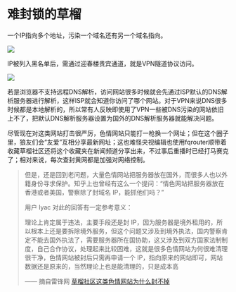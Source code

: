 # 难封锁的草榴

一个IP指向多个地址，污染一个域名还有另一个域名指向。

<!-- ![](https://ipfs.io/ipfs/QmPkd76acmkTYoi92Bxtb5G5QezHzAoQN8YSmJSz4f2G1v?3.png) -->

![](https://i.postimg.cc/9QzzqZY8/2018-05-02-002837.png)

IP被列入黑名单后，需通过迎春楼贵宾通道，就是VPN隧道协议访问。

<!-- ![](https://ipfs.io/ipfs/Qmf8D6wegWbtbKviSJU1w5tzhn7sYDqJJ7fDtWze77vGaF?0.png) -->

![](https://i.postimg.cc/XNHbBh1W/2018-05-02-002021.png)

若是浏览器不支持远程DNS解析，访问网站很多时候就会先通过ISP默认的DNS解析服务器进行解析，这样ISP就会知道你访问了哪个网站。对于VPN来说DNS很多时候都是本地解析的，所以常有人反映即使用了VPN一些被DNS污染的网站依旧上不了，把默认DNS解析服务器设置为国外的DNS解析服务器就能解决问题。

尽管现在对这类网站打击很严厉，色情网站只能打一枪换一个网址；但在这个圈子里，狼友们会“友爱”互相分享最新网址；这也难怪央视编辑也使用fqrouter顺带着收藏草榴社区还将这个收藏夹在新闻频道分享出来，不过事后重播时已经打马赛克了；相对来说，每次查封黄网都是加强对网络控制。

> 但是，还是回到老问题，大量色情网站把服务器放在国外，而很多人也以外籍身份寻求保护。知乎上也曾经有这么一个提问：“情色网站把服务器放在香港或者美国，警察除了封域名 IP，能抓他们吗？”
>
> 用户 lyac 对此的回答有一定参考意义：
>
> 理论上肯定属于违法，主要手段还是封 IP，因为服务器是境外租用的，所以根本上还是要拆除境外服务，但这个问题又涉及到境外执法，国内警察肯定不能去国外执法了，需要服务器所在国协助，这又涉及到双方国家法制制度，自己合作协议，处理起来比较困难，这就是很多色情网站为何很难清理很干净，色情网站被封后只需再申请一个 IP，指向原来的网站即可，网站数据还是原来的，当然理论上也是能清理的，只是成本高
>
> —— 摘自雷锋网  [草榴社区这类色情网站为什么封不掉 ](https://www.leiphone.com/news/201612/isY4iUwVGppRMsZA.html)




